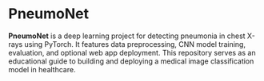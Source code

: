 # PneumoNet
**PneumoNet** is a deep learning project for detecting pneumonia in chest X-rays using PyTorch. It features data preprocessing, CNN model training, evaluation, and optional web app deployment. This repository serves as an educational guide to building and deploying a medical image classification model in healthcare.
